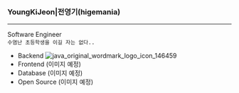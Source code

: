 ### YoungKiJeon|전영기(higemania)
___
Software Engineer
<br>`수염난 초등학생을 이길 자는 없다..`

* Backend
![java_original_wordmark_logo_icon_146459](https://user-images.githubusercontent.com/60690630/141998491-47a0f90e-9fa6-414c-bb3d-1abdfdb3722e.png)
* Frontend
(이미지 예정)
* Database
(이미지 예정)     
* Open Source
(이미지 예정)
